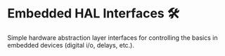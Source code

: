# Embedded HAL Interfaces 🛠

Simple hardware abstraction layer interfaces for controlling the basics in embedded devices (digital i/o, delays, etc.).
